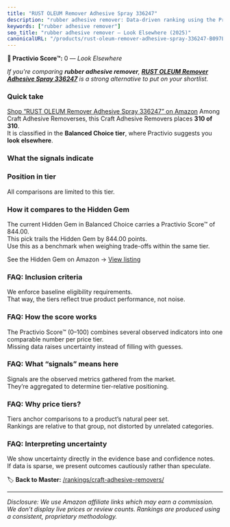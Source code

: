 ```yaml
---
title: "RUST OLEUM Remover Adhesive Spray 336247"
description: "rubber adhesive remover: Data-driven ranking using the Practivio Score™. Positioned by quality, value, demand, findability, momentum."
keywords: ["rubber adhesive remover"]
seo_title: "rubber adhesive remover — Look Elsewhere (2025)"
canonicalURL: "/products/rust-oleum-remover-adhesive-spray-336247-B097LVD8F7/"
---
```


**🚫 Practivio Score™:** 0 — _Look Elsewhere_


*If you're comparing **rubber adhesive remover**, **[RUST OLEUM Remover Adhesive Spray 336247](https://www.amazon.com/dp/B097LVD8F7?tag=practivio-20)** is a strong alternative to put on your shortlist.*
### Quick take
[Shop “RUST OLEUM Remover Adhesive Spray 336247” on Amazon](https://www.amazon.com/dp/B097LVD8F7?tag=practivio-20)
Among Craft Adhesive Removerses, this Craft Adhesive Removers places **310 of 310**.  
It is classified in the **Balanced Choice tier**, where Practivio suggests you **look elsewhere**.

### What the signals indicate

### Position in tier
All comparisons are limited to this tier.

### How it compares to the Hidden Gem
The current Hidden Gem in Balanced Choice carries a Practivio Score™ of 844.00.  
This pick trails the Hidden Gem by 844.00 points.  
Use this as a benchmark when weighing trade-offs within the same tier.  

See the Hidden Gem on Amazon → [View listing](https://www.amazon.com/dp/B0797D6NZM?tag=practivio-20)

### FAQ: Inclusion criteria
We enforce baseline eligibility requirements.  
That way, the tiers reflect true product performance, not noise.

### FAQ: How the score works
The Practivio Score™ (0–100) combines several observed indicators into one comparable number per price tier.  
Missing data raises uncertainty instead of filling with guesses.

### FAQ: What “signals” means here
Signals are the observed metrics gathered from the market.  
They’re aggregated to determine tier-relative positioning.

### FAQ: Why price tiers?
Tiers anchor comparisons to a product’s natural peer set.  
Rankings are relative to that group, not distorted by unrelated categories.

### FAQ: Interpreting uncertainty
We show uncertainty directly in the evidence base and confidence notes.  
If data is sparse, we present outcomes cautiously rather than speculate.


🏷️ **Back to Master:** [/rankings/craft-adhesive-removers/](/rankings/craft-adhesive-removers/)

---
_Disclosure: We use Amazon affiliate links which may earn a commission. We don’t display live prices or review counts. Rankings are produced using a consistent, proprietary methodology._
